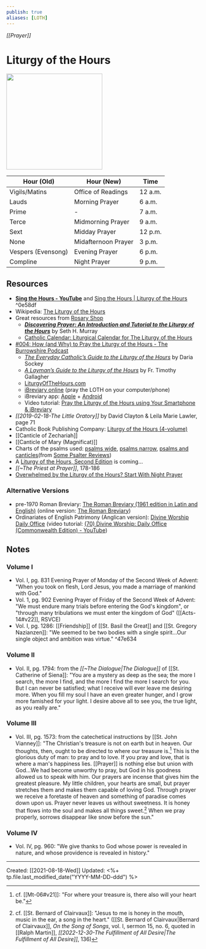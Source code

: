 ```yaml
---
publish: true
aliases: [LOTH]
---
```


*[[Prayer]]*

# Liturgy of the Hours

<img src="https://cbp-assets.s3.amazonaws.com/products/409-13-1.jpg" width=250>

| Hour (Old)         | Hour (New)          | Time    |
| ------------------ | ------------------- | ------- |
| Vigils/Matins      | Office of Readings  | 12 a.m. |
| Lauds              | Morning Prayer      | 6 a.m.  |
| Prime              | -                   | 7 a.m.  |
| Terce              | Midmorning Prayer   | 9 a.m.  |
| Sext               | Midday Prayer       | 12 p.m. |
| None               | Midafternoon Prayer | 3 p.m.  |
| Vespers (Evensong) | Evening Prayer      | 6 p.m.  |
| Compline           | Night Prayer        | 9 p.m.  |

## Resources
- **[Sing the Hours - YouTube](https://www.youtube.com/c/SingtheHours?app=desktop)** and [Sing the Hours | Liturgy of the Hours](https://singthehours.org/) ^0e58df
- Wikipedia: [The Liturgy of the Hours](https://en.wikipedia.org/wiki/Liturgy_of_the_Hours)
- Great resources from [Rosary Shop](https://prayer.rosaryshop.com/)
	- ***[Discovering Prayer: An Introduction and Tutorial to the Liturgy of the Hours](https://prayer.rosaryshop.com/discoveringPrayer.pdf)*** by Seth H. Murray
	- [Catholic Calendar: Liturgical Calendar for The Liturgy of the Hours](https://www.rosaryshop.com/calendar.php?year=this)
- [#004: How (and Why) to Pray the Liturgy of the Hours - The Burrowshire Podcast](https://burrowshirepodcast.com/liturgy-of-the-hours/)
	- _[The Everyday Catholic’s Guide to the Liturgy of the Hours](https://www.amazon.com/Everyday-Catholics-Guide-Liturgy-Hours/dp/1616365285/?tag=ththve-20)_ by Daria Sockey
	- _[A Layman’s Guide to the Liturgy of the Hours](https://www.amazon.com/Laymans-Guide-Liturgy-Hours-Prayers/dp/1682780759/?tag=ththve-20)_ by Fr. Timothy Gallagher
	- [LiturgyOfTheHours.com](https://www.liturgyofthehours.org/)
	- [iBreviary online](http://www.ibreviary.com/m2/breviario.php) (pray the LOTH on your computer/phone)
	- iBreviary app: [Apple](https://apps.apple.com/us/app/ibreviary-ts-plus/id422601705) + [Android](https://play.google.com/store/apps/details?id=com.netguru.ibreviary&hl=en_US)
	- Video tutorial: [Pray the Liturgy of the Hours using Your Smartphone & iBreviary](https://www.youtube.com/watch?v=7Mo_OyMe8fk)
- *[[2019-02-18-The Little Oratory]]* by David Clayton & Leila Marie Lawler, page 71
- Catholic Book Publishing Company: [Liturgy of the Hours (4-volume)](https://catholicbookpublishing.com/product/106)
- [[Canticle of Zechariah]]
- [[Canticle of Mary (Magnificat)]]
- Charts of the psalms used: [psalms wide](https://stutler.cc/russ/psalmchart_e.html), [psalms narrow](https://stutler.cc/russ/LOTH_CHART_vert.html), [psalms and canticles](https://stutler.cc/russ/breviary_chart_complete.html)(from [Some Psalter Reviews](https://stutler.cc/russ/psalter_reviews.html)) 
- A [Liturgy of the Hours, Second Edition](https://www.usccb.org/prayer-and-worship/liturgy-of-the-hours/liturgy-of-the-hours-second-edition) is coming...
- *[[~The Priest at Prayer]]*, 178-186
- [Overwhelmed by the Liturgy of the Hours? Start With Night Prayer](https://catholicexchange.com/overwhelmed-by-the-liturgy-of-the-hours-start-with-night-prayer/)

### Alternative Versions
- pre-1970 Roman Breviary: [The Roman Breviary (1961 edition in Latin and English)](https://www.baroniuspress.com/book.php?wid=56&bid=59#tab=tab-1) (online version: [The Roman Breviary](https://breviary.net/index.htm))
- Ordinariates of English Patrimony (Anglican version): [Divine Worship Daily Office](https://www.ctsbooks.org/product/daily-office/) (video tutorial: [(70) Divine Worship: Daily Office (Commonwealth Edition) - YouTube](https://www.youtube.com/playlist?list=PLvkKbvFiXHk43cTMDyRwb_qtAo2mQ9Xuy))

## Notes

### Volume I
- Vol. I, pg. 831 Evening Prayer of Monday of the Second Week of Advent: "When you took on flesh, Lord Jesus, you made a marriage of mankind with God." 
- Vol. 1, pg. 902 Evening Prayer of Friday of the Second Week of Advent: "We must endure many trials before entering the God's kingdom", or "through many tribulations we must enter the kingdom of God" ([[Acts-14#v22]], RSVCE)
- Vol. I, pg. 1286: [[Friendship]] of [[St. Basil the Great]] and [[St. Gregory Nazianzen]]: "We seemed to be two bodies with a single spirit...Our single object and ambition was virtue."  ^47e634

### Volume II
- Vol. II, pg. 1794: from the *[[~The Dialogue|The Dialogue]]* of [[St. Catherine of Siena]]: "You are a mystery as deep as the sea; the more I search, the more I find, and the more I find the more I search for you. But I can never be satisfied; what I receive will ever leave me desiring more. When you fill my soul I have an even greater hunger, and I grow more famished for your light. I desire above all to see you, the true light, as you really are."

### Volume III
- Vol. III, pg. 1573: from the catechetical instructions by [[St. John Vianney]]: "The Christian's treasure is not on earth but in heaven. Our thoughts, then, ought to be directed to where our treasure is.[^treasure] This is the glorious duty of man: to pray and to love. If you pray and love, that is where a man's happiness lies. [[Prayer]] is nothing else but union with God...We had become unworthy to pray, but God in his goodness allowed us to speak with him. Our prayers are incense that gives him the greatest pleasure. My little children, your hearts are small, but prayer stretches them and makes them capable of loving God. Through prayer we receive a foretaste of heaven and something of paradise comes down upon us. Prayer never leaves us without sweetness. It is honey that flows into the soul and makes all things sweet.[^honey] When we pray properly, sorrows disappear like snow before the sun."

[^treasure]: cf. [[Mt-06#v21]]: "For where your treasure is, there also will your heart be."

[^honey]: cf. [[St. Bernard of Clairvaux]]: "Jesus to me is honey in the mouth, music in the ear, a song in the heart." ([[St. Bernard of Clairvaux|Bernard of Clairvaux]], *On the Song of Songs*, vol. I, sermon 15, no. 6, quoted in [[Ralph Martin]], *[[2022-12-30-The Fulfillment of All Desire|The Fulfillment of All Desire]]*, 136)

### Volume IV
- Vol. IV, pg. 960: "We give thanks to God whose power is revealed in nature, and whose providence is revealed in history."


---
Created: [[2021-08-18-Wed]]
Updated: <%+ tp.file.last_modified_date("YYYY-MM-DD-ddd") %>
